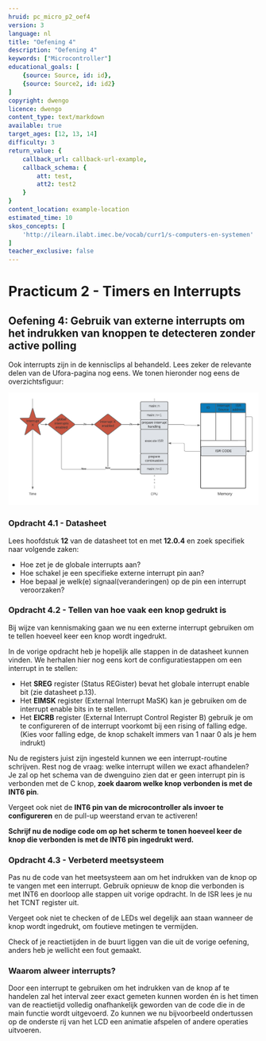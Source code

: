 ```yaml
---
hruid: pc_micro_p2_oef4
version: 3
language: nl
title: "Oefening 4"
description: "Oefening 4"
keywords: ["Microcontroller"]
educational_goals: [
    {source: Source, id: id}, 
    {source: Source2, id: id2}
]
copyright: dwengo
licence: dwengo
content_type: text/markdown
available: true
target_ages: [12, 13, 14]
difficulty: 3
return_value: {
    callback_url: callback-url-example,
    callback_schema: {
        att: test,
        att2: test2
    }
}
content_location: example-location
estimated_time: 10
skos_concepts: [
    'http://ilearn.ilabt.imec.be/vocab/curr1/s-computers-en-systemen'
]
teacher_exclusive: false
---
```

# Practicum 2 - Timers en Interrupts

## Oefening 4: Gebruik van externe interrupts om het indrukken van knoppen te detecteren zonder active polling

Ook interrupts zijn in de kennisclips al behandeld. Lees zeker de relevante delen van de Ufora-pagina nog eens. We tonen hieronder nog eens de overzichtsfiguur: 

![](embed/interrupts.png "overzicht interrupts")


### Opdracht 4.1 - Datasheet

Lees hoofdstuk **12** van de datasheet tot en met **12.0.4** en zoek specifiek naar volgende zaken:

* Hoe zet je de globale interrupts aan?
* Hoe schakel je een specifieke externe interrupt pin aan?
* Hoe bepaal je welk(e) signaal(veranderingen) op de pin een interrupt veroorzaken?


### Opdracht 4.2 - Tellen van hoe vaak een knop gedrukt is

Bij wijze van kennismaking gaan we nu een externe interrupt gebruiken om te tellen hoeveel keer een knop wordt ingedrukt.

In de vorige opdracht heb je hopelijk alle stappen in de datasheet kunnen vinden. We herhalen hier nog eens kort de configuratiestappen om een interrupt in te stellen:

* Het **SREG** register (Status REGister) bevat het globale interrupt enable bit (zie datasheet p.13).
* Het **EIMSK** register (External Interrupt MaSK) kan je gebruiken om de interrupt enable bits in te stellen.
* Het **EICRB** register (External Interrupt Control Register B) gebruik je om te configureren of de interrupt voorkomt bij een rising of falling edge. (Kies voor falling edge, de knop schakelt immers van 1 naar 0 als je hem indrukt)

Nu de registers juist zijn ingesteld kunnen we een interrupt-routine schrijven. Rest nog de vraag: welke interrupt willen we exact afhandelen? Je zal op het schema van de dwenguino zien dat er geen interrupt pin is verbonden met de C knop, **zoek daarom welke knop verbonden is met de INT6 pin**.

Vergeet ook niet de **INT6 pin van de microcontroller als invoer te configureren** en de pull-up weerstand ervan te activeren!

**Schrijf nu de nodige code om op het scherm te tonen hoeveel keer de knop die verbonden is met de INT6 pin ingedrukt werd.**


### Opdracht 4.3 - Verbeterd meetsysteem

Pas nu de code van het meetsysteem aan om het indrukken van de knop op te vangen met een interrupt. Gebruik opnieuw de knop die verbonden is met INT6 en doorloop alle stappen uit vorige opdracht. In de ISR lees je nu het TCNT register uit.

Vergeet ook niet te checken of de LEDs wel degelijk aan staan wanneer de knop wordt ingedrukt, om foutieve metingen te vermijden.

Check of je reactietijden in de buurt liggen van die uit de vorige oefening, anders heb je wellicht een fout gemaakt.


### Waarom alweer interrupts?

Door een interrupt te gebruiken om het indrukken van de knop af te handelen zal het interval zeer exact gemeten kunnen worden én is het timen van de reactietijd volledig onafhankelijk geworden van de code die in de main functie wordt uitgevoerd. Zo kunnen we nu bijvoorbeeld ondertussen op de onderste rij van het LCD een animatie afspelen of andere operaties uitvoeren.